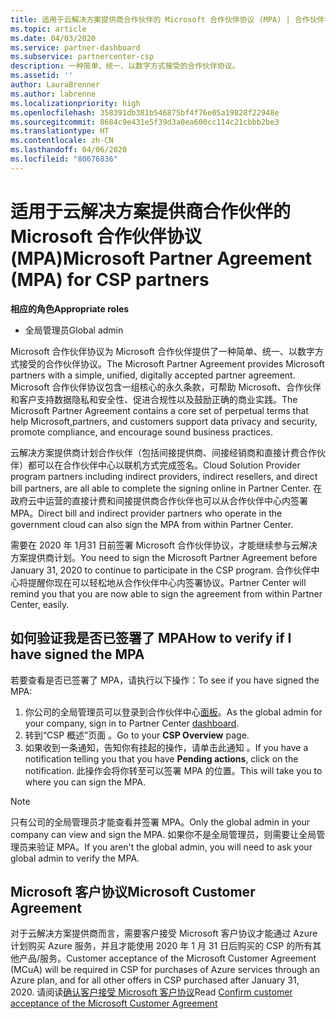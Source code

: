 ```yaml
---
title: 适用于云解决方案提供商合作伙伴的 Microsoft 合作伙伴协议 (MPA) | 合作伙伴中心
ms.topic: article
ms.date: 04/03/2020
ms.service: partner-dashboard
ms.subservice: partnercenter-csp
description: 一种简单、统一、以数字方式接受的合作伙伴协议。
ms.assetid: ''
author: LauraBrenner
ms.author: labrenne
ms.localizationpriority: high
ms.openlocfilehash: 358391db381b546875bf4f76e05a19828f22948e
ms.sourcegitcommit: 8684c9e431e5f39d3a0ea600cc114c21cbbb2be3
ms.translationtype: HT
ms.contentlocale: zh-CN
ms.lasthandoff: 04/06/2020
ms.locfileid: "80676836"
---
```

# <a name="microsoft-partner-agreement-mpa-for-csp-partners"></a><span data-ttu-id="80756-103">适用于云解决方案提供商合作伙伴的 Microsoft 合作伙伴协议 (MPA)</span><span class="sxs-lookup"><span data-stu-id="80756-103">Microsoft Partner Agreement (MPA) for CSP partners</span></span> 

<span data-ttu-id="80756-104">**相应的角色**</span><span class="sxs-lookup"><span data-stu-id="80756-104">**Appropriate roles**</span></span>

- <span data-ttu-id="80756-105">全局管理员</span><span class="sxs-lookup"><span data-stu-id="80756-105">Global admin</span></span>


<span data-ttu-id="80756-106">Microsoft 合作伙伴协议为 Microsoft 合作伙伴提供了一种简单、统一、以数字方式接受的合作伙伴协议。</span><span class="sxs-lookup"><span data-stu-id="80756-106">The Microsoft Partner Agreement provides Microsoft partners with a simple, unified, digitally accepted partner agreement.</span></span> <span data-ttu-id="80756-107">Microsoft 合作伙伴协议包含一组核心的永久条款，可帮助 Microsoft、合作伙伴和客户支持数据隐私和安全性、促进合规性以及鼓励正确的商业实践。</span><span class="sxs-lookup"><span data-stu-id="80756-107">The Microsoft Partner Agreement contains a core set of perpetual terms that help Microsoft,partners, and customers support data privacy and security, promote compliance, and encourage sound business practices.</span></span>   

<span data-ttu-id="80756-108">云解决方案提供商计划合作伙伴（包括间接提供商、间接经销商和直接计费合作伙伴）都可以在合作伙伴中心以联机方式完成签名。</span><span class="sxs-lookup"><span data-stu-id="80756-108">Cloud Solution Provider program partners including indirect providers, indirect resellers, and direct bill partners, are all able to complete the signing online in Partner Center.</span></span> <span data-ttu-id="80756-109">在政府云中运营的直接计费和间接提供商合作伙伴也可以从合作伙伴中心内签署 MPA。</span><span class="sxs-lookup"><span data-stu-id="80756-109">Direct bill and indirect provider partners who operate in the government cloud can also sign the MPA from within Partner Center.</span></span>

<span data-ttu-id="80756-110">需要在 2020 年 1月31 日前签署 Microsoft 合作伙伴协议，才能继续参与云解决方案提供商计划。</span><span class="sxs-lookup"><span data-stu-id="80756-110">You need to sign the Microsoft Partner Agreement before January 31, 2020 to continue to participate in the CSP program.</span></span> <span data-ttu-id="80756-111">合作伙伴中心将提醒你现在可以轻松地从合作伙伴中心内签署协议。</span><span class="sxs-lookup"><span data-stu-id="80756-111">Partner Center will remind you that you are now able to sign the agreement from within Partner Center, easily.</span></span>

## <a name="how-to-verify-if-i-have-signed-the-mpa"></a><span data-ttu-id="80756-112">如何验证我是否已签署了 MPA</span><span class="sxs-lookup"><span data-stu-id="80756-112">How to verify if I have signed the MPA</span></span>

<span data-ttu-id="80756-113">若要查看是否已签署了 MPA，请执行以下操作：</span><span class="sxs-lookup"><span data-stu-id="80756-113">To see if you have signed the MPA:</span></span>

1. <span data-ttu-id="80756-114">你公司的全局管理员可以登录到合作伙伴中心[面板](https://partner.microsoft.com/dashboard/home)。</span><span class="sxs-lookup"><span data-stu-id="80756-114">As the global admin for your company, sign in to Partner Center [dashboard](https://partner.microsoft.com/dashboard/home).</span></span>  
2. <span data-ttu-id="80756-115">转到“CSP 概述”页面  。</span><span class="sxs-lookup"><span data-stu-id="80756-115">Go to your **CSP Overview** page.</span></span>
3. <span data-ttu-id="80756-116">如果收到一条通知，告知你有挂起的操作，请单击此通知  。</span><span class="sxs-lookup"><span data-stu-id="80756-116">If you have a notification telling you that you have **Pending actions**, click on the notification.</span></span> <span data-ttu-id="80756-117">此操作会将你转至可以签署 MPA 的位置。</span><span class="sxs-lookup"><span data-stu-id="80756-117">This will take you to where you can sign the MPA.</span></span> 

>[!NOTE] 
><span data-ttu-id="80756-118">只有公司的全局管理员才能查看并签署 MPA。</span><span class="sxs-lookup"><span data-stu-id="80756-118">Only the global admin in your company can view and sign the MPA.</span></span> <span data-ttu-id="80756-119">如果你不是全局管理员，则需要让全局管理员来验证 MPA。</span><span class="sxs-lookup"><span data-stu-id="80756-119">If you aren't the global admin, you will need to ask your global admin to verify the MPA.</span></span> 

## <a name="microsoft-customer-agreement"></a><span data-ttu-id="80756-120">Microsoft 客户协议</span><span class="sxs-lookup"><span data-stu-id="80756-120">Microsoft Customer Agreement</span></span>

<span data-ttu-id="80756-121">对于云解决方案提供商而言，需要客户接受 Microsoft 客户协议才能通过 Azure 计划购买 Azure 服务，并且才能使用 2020 年 1 月 31 日后购买的 CSP 的所有其他产品/服务。</span><span class="sxs-lookup"><span data-stu-id="80756-121">Customer acceptance of the Microsoft Customer Agreement (MCuA) will be required in CSP for purchases of Azure services through an Azure plan, and for all other offers in CSP purchased after January 31, 2020.</span></span> <span data-ttu-id="80756-122">请阅读[确认客户接受 Microsoft 客户协议](confirm-customer-agreement.md)</span><span class="sxs-lookup"><span data-stu-id="80756-122">Read [Confirm customer acceptance of the Microsoft Customer Agreement](confirm-customer-agreement.md)</span></span>
 











